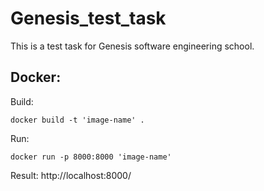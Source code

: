 # Genesis_test_task
This is a test task for Genesis software engineering school.

## Docker:

Build:

```docker build -t 'image-name' .```

Run:

```docker run -p 8000:8000 'image-name'```

Result:
http://localhost:8000/
